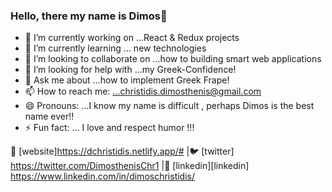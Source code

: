 ### Hello, there my name is Dimos👋



- 🔭 I’m currently working on ...React & Redux projects
- 🌱 I’m currently learning ... new technologies
- 👯 I’m looking to collaborate on ...how to building smart web applications
- 🤔 I’m looking for help with ...my Greek-Confidence!
- 💬 Ask me about ...how to implement Greek Frape!
- 📫 How to reach me: ...christidis.dimosthenis@gmail.com
- 😄 Pronouns: ...I know my name is difficult , perhaps Dimos is the best name ever!!
- ⚡ Fun fact: ... I love and respect humor !!!

🏡 [website]https://dchristidis.netlify.app/# |🐦 [twitter] https://twitter.com/DimosthenisChr1 |👔 [linkedin][linkedin] https://www.linkedin.com/in/dimoschristidis/



